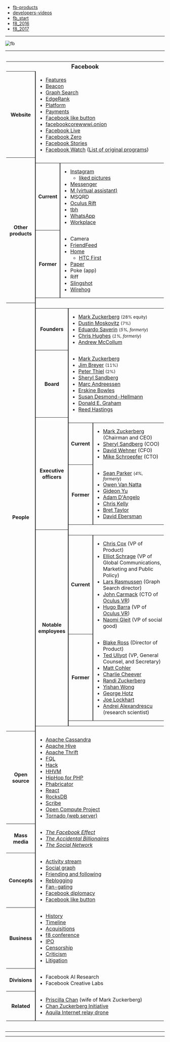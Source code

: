 
* [fb-products](https://developers.facebook.com/products)
* [developers-videos](https://developers.facebook.com/videos/) 
* [fb_start](https://developers.facebook.com/videos/?category=fb_start)
* [f8_2016](https://developers.facebook.com/videos/?category=f8_2016)
* [f8_2017](https://developers.facebook.com/videos/?category=f8_2017)

-------------------

![fb](https://s3.amazonaws.com/cbi-research-portal-uploads/2017/10/25151418/FacebookJobs_10.1.172.png)

---------------

<div role="navigation" class="navbox" aria-labelledby="Facebook" style="padding:3px">
<table class="nowraplinks hlist collapsible collapsed navbox-inner" style="border-spacing:0;background:transparent;color:inherit">
<tr>
<th scope="col" class="navbox-title" colspan="2">
<div class="plainlinks hlist navbar mini">

</div>
<div id="Facebook" style="font-size:114%;margin:0 4em"><a class="mw-selflink selflink">Facebook</a></div>
</th>
</tr>
<tr>
<th scope="row" class="navbox-group" style="width:1%">Website</th>
<td class="navbox-list navbox-odd" style="text-align:left;border-left-width:2px;border-left-style:solid;width:100%;padding:0px">
<div style="padding:0em 0.25em">
<ul>
<li><a href="https://en.wikipedia.org/wiki/List_of_Facebook_features" title="List of Facebook features">Features</a></li>
<li><a href="https://en.wikipedia.org/wiki/Facebook_Beacon" title="Facebook Beacon">Beacon</a></li>
<li><a href="https://en.wikipedia.org/wiki/Facebook_Graph_Search" title="Facebook Graph Search">Graph Search</a></li>
<li><a href="https://en.wikipedia.org/wiki/EdgeRank" title="EdgeRank">EdgeRank</a></li>
<li><a href="https://en.wikipedia.org/wiki/Facebook_Platform" title="Facebook Platform">Platform</a></li>
<li><a href="https://en.wikipedia.org/wiki/Facebook_Credits" title="Facebook Credits">Payments</a></li>
<li><a href="https://en.wikipedia.org/wiki/Facebook_like_button" title="Facebook like button">Facebook like button</a></li>
<li><a href="https://en.wikipedia.org/wiki/Facebookcorewwwi.onion" title="Facebookcorewwwi.onion">facebookcorewwwi.onion</a></li>
<li><a href="https://en.wikipedia.org/wiki/Facebook_Live" class="mw-redirect" title="Facebook Live">Facebook Live</a></li>
<li><a href="https://en.wikipedia.org/wiki/Facebook_Zero" title="Facebook Zero">Facebook Zero</a></li>
<li><a href="https://en.wikipedia.org/wiki/Facebook_Stories" title="Facebook Stories">Facebook Stories</a></li>
<li><a href="https://en.wikipedia.org/wiki/Facebook_Watch" title="Facebook Watch">Facebook Watch</a> (<a href="https://en.wikipedia.org/wiki/List_of_original_programs_distributed_by_Facebook_Watch" title="List of original programs distributed by Facebook Watch">List of original programs</a>)</li>
</ul>
</div>
</td>
</tr>
<tr>
<th scope="row" class="navbox-group" style="width:1%">Other<br />
products</th>
<td class="navbox-list navbox-odd" style="text-align:left;border-left-width:2px;border-left-style:solid;width:100%;padding:0px">
<div style="padding:0em 0.25em"></div>
<table class="nowraplinks navbox-subgroup" style="border-spacing:0">
<tr>
<th scope="row" class="navbox-group" style="width:1%">Current</th>
<td class="navbox-list navbox-even" style="text-align:left;border-left-width:2px;border-left-style:solid;width:100%;padding:0px">
<div style="padding:0em 0.25em">
<ul>
<li><a href="https://en.wikipedia.org/wiki/Instagram" title="Instagram">Instagram</a>
<ul>
<li><a href="https://en.wikipedia.org/wiki/List_of_most_liked_Instagram_pictures" class="mw-redirect" title="List of most liked Instagram pictures">liked pictures</a></li>
</ul>
</li>
<li><a href="https://en.wikipedia.org/wiki/Facebook_Messenger" title="Facebook Messenger">Messenger</a></li>
<li><a href="https://en.wikipedia.org/wiki/M_(virtual_assistant)" title="M (virtual assistant)">M (virtual assistant)</a></li>
<li>MSQRD</li>
<li><a href="https://en.wikipedia.org/wiki/Oculus_Rift" title="Oculus Rift">Oculus Rift</a></li>
<li><a href="https://en.wikipedia.org/wiki/Tbh_(app)" title="Tbh (app)">tbh</a></li>
<li><a href="https://en.wikipedia.org/wiki/WhatsApp" title="WhatsApp">WhatsApp</a></li>
<li><a href="https://en.wikipedia.org/wiki/Workplace_by_Facebook" title="Workplace by Facebook">Workplace</a></li>
</ul>
</div>
</td>
</tr>
<tr>
<th scope="row" class="navbox-group" style="width:1%">Former</th>
<td class="navbox-list navbox-odd" style="text-align:left;border-left-width:2px;border-left-style:solid;width:100%;padding:0px">
<div style="padding:0em 0.25em">
<ul>
<li>Camera</li>
<li><a href="https://en.wikipedia.org/wiki/FriendFeed" title="FriendFeed">FriendFeed</a></li>
<li><a href="https://en.wikipedia.org/wiki/Facebook_Home" title="Facebook Home">Home</a>
<ul>
<li><a href="https://en.wikipedia.org/wiki/HTC_First" title="HTC First">HTC First</a></li>
</ul>
</li>
<li><a href="https://en.wikipedia.org/wiki/Facebook_Paper" title="Facebook Paper">Paper</a></li>
<li>Poke (app)</li>
<li>Riff</li>
<li><a href="https://en.wikipedia.org/wiki/Facebook_Slingshot" title="Facebook Slingshot">Slingshot</a></li>
<li><a href="https://en.wikipedia.org/wiki/Wirehog" title="Wirehog">Wirehog</a></li>
</ul>
</div>
</td>
</tr>
</table>
</td>
</tr>
<tr>
<th scope="row" class="navbox-group" style="width:1%">People</th>
<td class="navbox-list navbox-odd" style="text-align:left;border-left-width:2px;border-left-style:solid;width:100%;padding:0px">
<div style="padding:0em 0.25em"></div>
<table class="nowraplinks navbox-subgroup" style="border-spacing:0">
<tr>
<th scope="row" class="navbox-group" style="width:1%">Founders</th>
<td class="navbox-list navbox-even" style="text-align:left;border-left-width:2px;border-left-style:solid;width:100%;padding:0px">
<div style="padding:0em 0.25em">
<ul>
<li><a href="https://en.wikipedia.org/wiki/Mark_Zuckerberg" title="Mark Zuckerberg">Mark Zuckerberg</a> <small>(28% equity)</small></li>
<li><a href="https://en.wikipedia.org/wiki/Dustin_Moskovitz" title="Dustin Moskovitz">Dustin Moskovitz</a> <small>(7%)</small></li>
<li><a href="https://en.wikipedia.org/wiki/Eduardo_Saverin" title="Eduardo Saverin">Eduardo Saverin</a> <small>(<i>5%, formerly</i>)</small></li>
<li><a href="https://en.wikipedia.org/wiki/Chris_Hughes" title="Chris Hughes">Chris Hughes</a> <small>(<i>1%, formerly</i>)</small></li>
<li><a href="https://en.wikipedia.org/wiki/Andrew_McCollum" title="Andrew McCollum">Andrew McCollum</a></li>
</ul>
</div>
</td>
</tr>
<tr>
<th scope="row" class="navbox-group" style="width:1%">Board</th>
<td class="navbox-list navbox-odd" style="text-align:left;border-left-width:2px;border-left-style:solid;width:100%;padding:0px">
<div style="padding:0em 0.25em">
<ul>
<li><a href="https://en.wikipedia.org/wiki/Mark_Zuckerberg" title="Mark Zuckerberg">Mark Zuckerberg</a></li>
<li><a href="https://en.wikipedia.org/wiki/Jim_Breyer" title="Jim Breyer">Jim Breyer</a> <small>(11%)</small></li>
<li><a href="https://en.wikipedia.org/wiki/Peter_Thiel" title="Peter Thiel">Peter Thiel</a> <small>(2%)</small></li>
<li><a href="https://en.wikipedia.org/wiki/Sheryl_Sandberg" title="Sheryl Sandberg">Sheryl Sandberg</a></li>
<li><a href="https://en.wikipedia.org/wiki/Marc_Andreessen" title="Marc Andreessen">Marc Andreessen</a></li>
<li><a href="https://en.wikipedia.org/wiki/Erskine_Bowles" title="Erskine Bowles">Erskine Bowles</a></li>
<li><a href="https://en.wikipedia.org/wiki/Susan_Desmond-Hellmann" title="Susan Desmond-Hellmann">Susan Desmond-Hellmann</a></li>
<li><a href="https://en.wikipedia.org/wiki/Donald_E._Graham" title="Donald E. Graham">Donald E. Graham</a></li>
<li><a href="https://en.wikipedia.org/wiki/Reed_Hastings" title="Reed Hastings">Reed Hastings</a></li>
</ul>
</div>
</td>
</tr>
<tr>
<th scope="row" class="navbox-group" style="width:1%">Executive<br />
officers</th>
<td class="navbox-list navbox-odd" style="text-align:left;border-left-width:2px;border-left-style:solid;width:100%;padding:0px">
<div style="padding:0em 0.25em"></div>
<table class="nowraplinks navbox-subgroup" style="border-spacing:0">
<tr>
<th scope="row" class="navbox-group" style="width:1%">Current</th>
<td class="navbox-list navbox-even" style="text-align:left;border-left-width:2px;border-left-style:solid;width:100%;padding:0px">
<div style="padding:0em 0.25em">
<ul>
<li><a href="https://en.wikipedia.org/wiki/Mark_Zuckerberg" title="Mark Zuckerberg">Mark Zuckerberg</a> (Chairman and CEO)</li>
<li><a href="https://en.wikipedia.org/wiki/Sheryl_Sandberg" title="Sheryl Sandberg">Sheryl Sandberg</a> (COO)</li>
<li><a href="https://en.wikipedia.org/wiki/David_Wehner" title="David Wehner">David Wehner</a> (CFO)</li>
<li><a href="https://en.wikipedia.org/wiki/Mike_Schroepfer" title="Mike Schroepfer">Mike Schroepfer</a> (CTO)</li>
</ul>
</div>
</td>
</tr>
<tr>
<th scope="row" class="navbox-group" style="width:1%">Former</th>
<td class="navbox-list navbox-odd" style="text-align:left;border-left-width:2px;border-left-style:solid;width:100%;padding:0px">
<div style="padding:0em 0.25em">
<ul>
<li><a href="https://en.wikipedia.org/wiki/Sean_Parker" title="Sean Parker">Sean Parker</a> <small>(<i>4%, formerly</i>)</small></li>
<li><a href="https://en.wikipedia.org/wiki/Owen_Van_Natta" title="Owen Van Natta">Owen Van Natta</a></li>
<li><a href="https://en.wikipedia.org/wiki/Gideon_Yu" title="Gideon Yu">Gideon Yu</a></li>
<li><a href="https://en.wikipedia.org/wiki/Adam_D%27Angelo" title="Adam D'Angelo">Adam D'Angelo</a></li>
<li><a href="https://en.wikipedia.org/wiki/Chris_Kelly_(entrepreneur)" title="Chris Kelly (entrepreneur)">Chris Kelly</a></li>
<li><a href="https://en.wikipedia.org/wiki/Bret_Taylor" title="Bret Taylor">Bret Taylor</a></li>
<li><a href="https://en.wikipedia.org/wiki/David_Ebersman" title="David Ebersman">David Ebersman</a></li>
</ul>
</div>
</td>
</tr>
</table>
</td>
</tr>
<tr>
<th scope="row" class="navbox-group" style="width:1%">Notable<br />
employees</th>
<td class="navbox-list navbox-odd" style="text-align:left;border-left-width:2px;border-left-style:solid;width:100%;padding:0px">
<div style="padding:0em 0.25em"></div>
<table class="nowraplinks navbox-subgroup" style="border-spacing:0">
<tr>
<th scope="row" class="navbox-group" style="width:1%">Current</th>
<td class="navbox-list navbox-even" style="text-align:left;border-left-width:2px;border-left-style:solid;width:100%;padding:0px">
<div style="padding:0em 0.25em">
<ul>
<li><a href="https://en.wikipedia.org/wiki/Chris_Cox_(Facebook)" title="Chris Cox (Facebook)">Chris Cox</a> (VP of Product)</li>
<li><a href="https://en.wikipedia.org/wiki/Elliot_Schrage" title="Elliot Schrage">Elliot Schrage</a> (VP of Global Communications, Marketing and Public Policy)</li>
<li><a href="https://en.wikipedia.org/wiki/Lars_Rasmussen_(software_developer)" title="Lars Rasmussen (software developer)">Lars Rasmussen</a> (Graph Search director)</li>
<li><a href="https://en.wikipedia.org/wiki/John_Carmack" title="John Carmack">John Carmack</a> (CTO of <a href="https://en.wikipedia.org/wiki/Oculus_VR" title="Oculus VR">Oculus VR</a>)</li>
<li><a href="https://en.wikipedia.org/wiki/Hugo_Barra" title="Hugo Barra">Hugo Barra</a> (VP of <a href="https://en.wikipedia.org/wiki/Oculus_VR" title="Oculus VR">Oculus VR</a>)</li>
<li><a href="https://en.wikipedia.org/wiki/Naomi_Gleit" title="Naomi Gleit">Naomi Gleit</a> (VP of social good)</li>
</ul>
</div>
</td>
</tr>
<tr>
<th scope="row" class="navbox-group" style="width:1%">Former</th>
<td class="navbox-list navbox-odd" style="text-align:left;border-left-width:2px;border-left-style:solid;width:100%;padding:0px">
<div style="padding:0em 0.25em">
<ul>
<li><a href="https://en.wikipedia.org/wiki/Blake_Ross" title="Blake Ross">Blake Ross</a> (Director of Product)</li>
<li><a href="https://en.wikipedia.org/wiki/Ted_Ullyot" title="Ted Ullyot">Ted Ullyot</a> (VP, General Counsel, and Secretary)</li>
<li><a href="https://en.wikipedia.org/wiki/Matt_Cohler" title="Matt Cohler">Matt Cohler</a></li>
<li><a href="https://en.wikipedia.org/wiki/Charlie_Cheever" title="Charlie Cheever">Charlie Cheever</a></li>
<li><a href="https://en.wikipedia.org/wiki/Randi_Zuckerberg" title="Randi Zuckerberg">Randi Zuckerberg</a></li>
<li><a href="https://en.wikipedia.org/wiki/Yishan_Wong" title="Yishan Wong">Yishan Wong</a></li>
<li><a href="https://en.wikipedia.org/wiki/George_Hotz" title="George Hotz">George Hotz</a></li>
<li><a href="https://en.wikipedia.org/wiki/Joe_Lockhart" title="Joe Lockhart">Joe Lockhart</a></li>
<li><a href="https://en.wikipedia.org/wiki/Andrei_Alexandrescu" title="Andrei Alexandrescu">Andrei Alexandrescu</a> (research scientist)</li>
</ul>
</div>
</td>
</tr>
</table>
</td>
</tr>
</table>
</td>
</tr>
<tr>
<th scope="row" class="navbox-group" style="width:1%">Open source</th>
<td class="navbox-list navbox-even" style="text-align:left;border-left-width:2px;border-left-style:solid;width:100%;padding:0px">
<div style="padding:0em 0.25em">
<ul>
<li><a href="https://en.wikipedia.org/wiki/Apache_Cassandra" title="Apache Cassandra">Apache Cassandra</a></li>
<li><a href="https://en.wikipedia.org/wiki/Apache_Hive" title="Apache Hive">Apache Hive</a></li>
<li><a href="https://en.wikipedia.org/wiki/Apache_Thrift" title="Apache Thrift">Apache Thrift</a></li>
<li><a href="https://en.wikipedia.org/wiki/Facebook_Query_Language" title="Facebook Query Language">FQL</a></li>
<li><a href="https://en.wikipedia.org/wiki/Hack_(programming_language)" title="Hack (programming language)">Hack</a></li>
<li><a href="https://en.wikipedia.org/wiki/HHVM" title="HHVM">HHVM</a></li>
<li><a href="https://en.wikipedia.org/wiki/HipHop_for_PHP" title="HipHop for PHP">HipHop for PHP</a></li>
<li><a href="https://en.wikipedia.org/wiki/Phabricator" title="Phabricator">Phabricator</a></li>
<li><a href="https://en.wikipedia.org/wiki/React_(JavaScript_library)" title="React (JavaScript library)">React</a></li>
<li><a href="https://en.wikipedia.org/wiki/RocksDB" title="RocksDB">RocksDB</a></li>
<li><a href="https://en.wikipedia.org/wiki/Scribe_(log_server)" title="Scribe (log server)">Scribe</a></li>
<li><a href="https://en.wikipedia.org/wiki/Open_Compute_Project" title="Open Compute Project">Open Compute Project</a></li>
<li><a href="https://en.wikipedia.org/wiki/Tornado_(web_server)" title="Tornado (web server)">Tornado (web server)</a></li>
</ul>
</div>
</td>
</tr>
<tr>
<th scope="row" class="navbox-group" style="width:1%">Mass media</th>
<td class="navbox-list navbox-odd" style="text-align:left;border-left-width:2px;border-left-style:solid;width:100%;padding:0px">
<div style="padding:0em 0.25em">
<ul>
<li><i><a href="https://en.wikipedia.org/wiki/The_Facebook_Effect" title="The Facebook Effect">The Facebook Effect</a></i></li>
<li><i><a href="https://en.wikipedia.org/wiki/The_Accidental_Billionaires" title="The Accidental Billionaires">The Accidental Billionaires</a></i></li>
<li><i><a href="https://en.wikipedia.org/wiki/The_Social_Network" title="The Social Network">The Social Network</a></i></li>
</ul>
</div>
</td>
</tr>
<tr>
<th scope="row" class="navbox-group" style="width:1%">Concepts</th>
<td class="navbox-list navbox-even" style="text-align:left;border-left-width:2px;border-left-style:solid;width:100%;padding:0px">
<div style="padding:0em 0.25em">
<ul>
<li><a href="https://en.wikipedia.org/wiki/Activity_stream" title="Activity stream">Activity stream</a></li>
<li><a href="https://en.wikipedia.org/wiki/Social_graph" title="Social graph">Social graph</a></li>
<li><a href="https://en.wikipedia.org/wiki/Friending_and_following" title="Friending and following">Friending and following</a></li>
<li><a href="https://en.wikipedia.org/wiki/Reblogging" title="Reblogging">Reblogging</a></li>
<li><a href="https://en.wikipedia.org/wiki/Fan-gating" title="Fan-gating">Fan-gating</a></li>
<li><a href="https://en.wikipedia.org/wiki/Facebook_diplomacy" title="Facebook diplomacy">Facebook diplomacy</a></li>
<li><a href="https://en.wikipedia.org/wiki/Facebook_like_button" title="Facebook like button">Facebook like button</a></li>
</ul>
</div>
</td>
</tr>
<tr>
<th scope="row" class="navbox-group" style="width:1%">Business</th>
<td class="navbox-list navbox-odd" style="text-align:left;border-left-width:2px;border-left-style:solid;width:100%;padding:0px">
<div style="padding:0em 0.25em">
<ul>
<li><a href="https://en.wikipedia.org/wiki/History_of_Facebook" title="History of Facebook">History</a></li>
<li><a href="https://en.wikipedia.org/wiki/Timeline_of_Facebook" title="Timeline of Facebook">Timeline</a></li>
<li><a href="https://en.wikipedia.org/wiki/List_of_mergers_and_acquisitions_by_Facebook" title="List of mergers and acquisitions by Facebook">Acquisitions</a></li>
<li><a href="https://en.wikipedia.org/wiki/Facebook_F8" title="Facebook F8">f8 conference</a></li>
<li><a href="https://en.wikipedia.org/wiki/Initial_public_offering_of_Facebook" title="Initial public offering of Facebook">IPO</a></li>
<li><a href="https://en.wikipedia.org/wiki/Censorship_of_Facebook" title="Censorship of Facebook">Censorship</a></li>
<li><a href="https://en.wikipedia.org/wiki/Criticism_of_Facebook" title="Criticism of Facebook">Criticism</a></li>
<li><a href="https://en.wikipedia.org/wiki/Category:Facebook_litigation" title="Category:Facebook litigation">Litigation</a></li>
</ul>
</div>
</td>
</tr>
<tr>
<th scope="row" class="navbox-group" style="width:1%">Divisions</th>
<td class="navbox-list navbox-even" style="text-align:left;border-left-width:2px;border-left-style:solid;width:100%;padding:0px">
<div style="padding:0em 0.25em">
<ul>
<li>Facebook AI Research</li>
<li>Facebook Creative Labs</li>
</ul>
</div>
</td>
</tr>
<tr>
<th scope="row" class="navbox-group" style="width:1%">Related</th>
<td class="navbox-list navbox-odd" style="text-align:left;border-left-width:2px;border-left-style:solid;width:100%;padding:0px">
<div style="padding:0em 0.25em">
<ul>
<li><a href="https://en.wikipedia.org/wiki/Priscilla_Chan_(philanthropist)" title="Priscilla Chan (philanthropist)">Priscilla Chan</a> (wife of Mark Zuckerberg)</li>
<li><a href="https://en.wikipedia.org/wiki/Chan_Zuckerberg_Initiative" title="Chan Zuckerberg Initiative">Chan Zuckerberg Initiative</a></li>
<li><a href="https://en.wikipedia.org/wiki/Facebook_Aquila" title="Facebook Aquila">Aquila Internet relay drone</a></li>
</ul>
</div>
</td>
</tr>
</table>
</div>

---------------
------------------------
